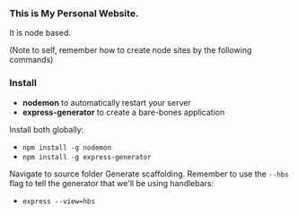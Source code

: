 ### This is My Personal Website.

It is node based.

(Note to self, remember how to create node sites by the following commands)

### Install

* __nodemon__ to automatically restart your server
* __express-generator__ to create a bare-bones application

Install both globally:

* <code>npm install -g nodemon</code>
* <code>npm install -g express-generator</code>

Navigate to source folder
Generate scaffolding. Remember to use the <code>--hbs</code> flag to tell the generator that we'll be using handlebars:

* <code>express --view=hbs</code>